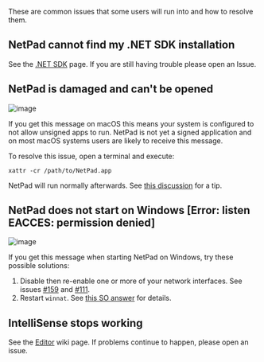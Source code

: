 These are common issues that some users will run into and how to resolve them.

## NetPad cannot find my .NET SDK installation

See the [.NET SDK](https://github.com/tareqimbasher/NetPad/wiki/.NET-SDK) page. If you are still having trouble please open an Issue.

## NetPad is damaged and can't be opened

![image](https://github.com/tareqimbasher/NetPad/assets/8684786/297046d3-d183-4120-b76f-c4423dd644b1)

If you get this message on macOS this means your system is configured to not allow unsigned apps to run. NetPad is not yet a signed application and on most macOS systems users are likely to receive this message.

To resolve this issue, open a terminal and execute:

```shell
xattr -cr /path/to/NetPad.app
```

NetPad will run normally afterwards. See [this discussion](https://github.com/tareqimbasher/NetPad/discussions/90) for a tip.

## NetPad does not start on Windows [Error: listen EACCES: permission denied]

![image](https://github.com/tareqimbasher/NetPad/assets/8684786/c8bb306c-355d-4004-b221-943b6d658f97)

If you get this message when starting NetPad on Windows, try these possible solutions:
1. Disable then re-enable one or more of your network interfaces. See issues [#159](https://github.com/tareqimbasher/NetPad/issues/159) and [#111](https://github.com/tareqimbasher/NetPad/issues/111).
2. Restart `winnat`. See [this SO answer](https://stackoverflow.com/a/67968597) for details.

## IntelliSense stops working

See the [Editor](https://github.com/tareqimbasher/NetPad/wiki/Editor) wiki page. If problems continue to happen, please open an issue.